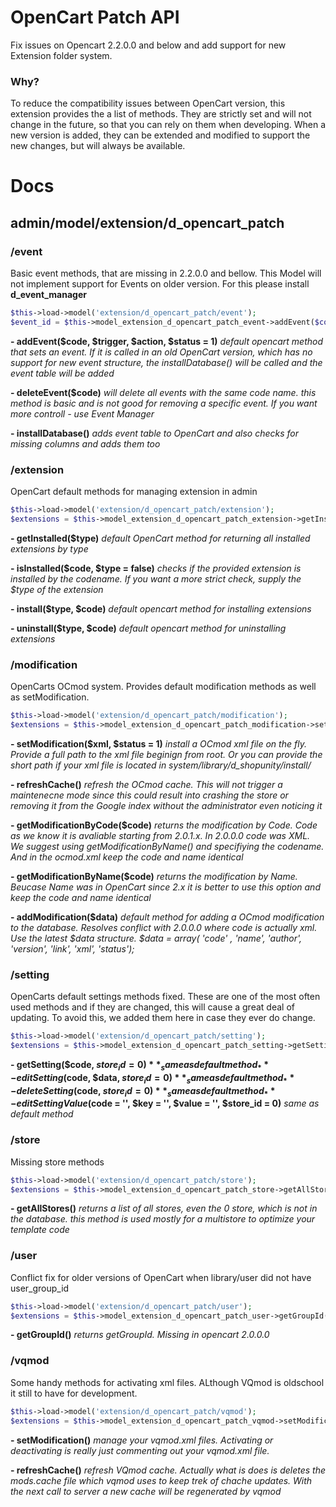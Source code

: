 # OpenCart Patch API
Fix issues on Opencart 2.2.0.0 and below and add support for new Extension folder system.

### Why?
To reduce the compatibility issues between OpenCart version, this extension provides the a list of methods. They are strictly set and will not change in the future, so that you can rely on them when developing. When a new version is added, they can be extended and modified to support the new changes, but will always be available.


# Docs

## admin/model/extension/d_opencart_patch

### /event
Basic event methods, that are missing in 2.2.0.0 and bellow. This Model will not implement support for Events on older version. For this please install **d_event_manager**
```php
$this->load->model('extension/d_opencart_patch/event');
$event_id = $this->model_extension_d_opencart_patch_event->addEvent($code, $trigger, $action);
```

**- addEvent($code, $trigger, $action, $status = 1)**
_default opencart method that sets an event. If it is called in an old OpenCart version, which has no support for new event structure, the installDatabase() will be called and the event table will be added_

**- deleteEvent($code)**
_will delete all events with the same code name. this method is basic and is not good for removing a specific event. If you want more controll - use Event Manager_

**- installDatabase()**
_adds event table to OpenCart and also checks for missing columns and adds them too_

### /extension
OpenCart default methods for managing extension in admin
```php
$this->load->model('extension/d_opencart_patch/extension');
$extensions = $this->model_extension_d_opencart_patch_extension->getInstalled("module");
```

**- getInstalled($type)**
_default OpenCart method for returning all installed extensions by type_

**- isInstalled($code, $type = false)**
_checks if the provided extension is installed by the codename. If you want a more strict check,  supply the $type of the extension_

**- install($type, $code)**
_default opencart method for installing extensions_

**- uninstall($type, $code)**
_default opencart method for uninstalling extensions_

### /modification
OpenCarts OCmod system. Provides default modification methods as well as setModification.
```php
$this->load->model('extension/d_opencart_patch/modification');
$extensions = $this->model_extension_d_opencart_patch_modification->setModification("d_opencart_patch.xml", 1);
```

**- setModification($xml, $status = 1)**
_install a OCmod xml file on the fly. Provide a full path to the xml file beginign from root. Or you can provide the short path if your xml file is located in system/library/d_shopunity/install/_

**- refreshCache()**
_refresh the OCmod cache. This will not trigger a maintenecne mode since this could result into crashing the store or removing it from the Google index without the administrator even noticing it_

**- getModificationByCode($code)**
_returns the modification by Code. Code as we know it is avaliable starting from 2.0.1.x. In 2.0.0.0 code was XML. We suggest using getModificationByName() and specifiying the codename. And in the ocmod.xml keep the code and name identical_

**- getModificationByName($code)**
_returns the modification by Name. Beucase Name was in OpenCart since 2.x it is better to use this option and keep the code and name identical_

**- addModification($data)**
_default method for adding a OCmod modification to the database. Resolves conflict with 2.0.0.0 where code is actually xml. Use the latest $data structure. $data = array( 'code' , 'name', 'author', 'version', 'link', 'xml', 'status');_

### /setting
OpenCarts default settings methods fixed. These are one of the most often used methods and if they are changed, this will cause a great deal of updating. To avoid this, we added them here in case they ever do change.
```php
$this->load->model('extension/d_opencart_patch/setting');
$extensions = $this->model_extension_d_opencart_patch_setting->getSetting("d_opencart_patch.xml");
```

**- getSetting($code, $store_id = 0)**
_same as default method_
**- editSetting($code, $data, $store_id = 0)**
_same as default method_
**- deleteSetting($code, $store_id = 0)**
_same as default method_
**- editSettingValue($code = '', $key = '', $value = '', $store_id = 0)**
_same as default method_

### /store
Missing store methods
```php
$this->load->model('extension/d_opencart_patch/store');
$extensions = $this->model_extension_d_opencart_patch_store->getAllStores();
```

**- getAllStores()**
_returns a list of all stores, even the 0 store, which is not in the database. this method is used mostly for a multistore to optimize your template code_

### /user
Conflict fix for older versions of OpenCart when library/user did not have user_group_id
```php
$this->load->model('extension/d_opencart_patch/user');
$extensions = $this->model_extension_d_opencart_patch_user->getGroupId();
```

**- getGroupId()**
_returns getGroupId. Missing in opencart 2.0.0.0_

### /vqmod
Some handy methods for activating xml files. ALthough VQmod is oldschool it still to have for development.

```php
$this->load->model('extension/d_opencart_patch/vqmod');
$extensions = $this->model_extension_d_opencart_patch_vqmod->setModification('d_opencart_patch.xml');
```

**- setModification()**
_manage your vqmod.xml files. Activating or deactivating is really just commenting out your vqmod.xml file._

**- refreshCache()**
_refresh VQmod cache. Actually what is does is deletes the mods.cache file which vqmod uses to keep trek of chache updates. With the next call to server a new cache will be regenerated by vqmod_
